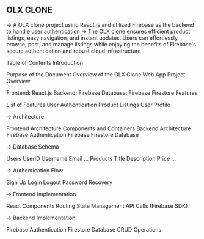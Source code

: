 OLX CLONE
----------
-> A OLX clone project using React.js and utilized Firebase as the backend to handle user authentication
-> The OLX clone ensures efficient product listings, easy navigation, and instant updates. Users can effortlessly browse, post, and manage listings while enjoying the benefits of Firebase's secure 
   authentication and robust cloud infrastructure

Table of Contents
Introduction

Purpose of the Document
Overview of the OLX Clone Web App
Project Overview

Frontend: React.js
Backend: Firebase
Database: Firebase Firestore
Features

List of Features
User Authentication
Product Listings
User Profile

-> Architecture

Frontend Architecture
Components and Containers
Backend Architecture
Firebase Authentication
Firebase Firestore Database

-> Database Schema

Users
UserID
Username
Email
...
Products
Title
Description
Price
...

-> Authentication Flow

Sign Up
Login
Logout
Password Recovery

-> Frontend Implementation

React Components
Routing
State Management
API Calls (Firebase SDK)

-> Backend Implementation

Firebase Authentication
Firestore Database CRUD Operations
